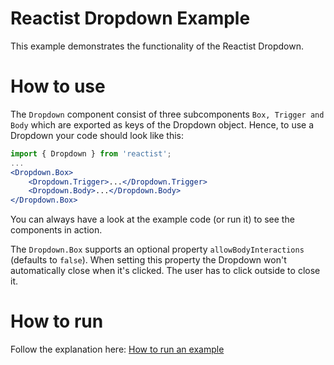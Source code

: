 # Reactist Dropdown Example

This example demonstrates the functionality of the Reactist Dropdown.

# How to use

The `Dropdown` component consist of three subcomponents `Box, Trigger and Body` which are exported as keys of the Dropdown object. Hence, to use a Dropdown your code should look like this:
```jsx
import { Dropdown } from 'reactist';
...
<Dropdown.Box>
    <Dropdown.Trigger>...</Dropdown.Trigger>
    <Dropdown.Body>...</Dropdown.Body>
</Dropdown.Box>
```

You can always have a look at the example code (or run it) to see the components in action.

The `Dropdown.Box` supports an optional property `allowBodyInteractions` (defaults to `false`). When setting this property the Dropdown won't automatically close when it's clicked. The user has to click outside to close it.

# How to run

Follow the explanation here: [How to run an example](../README.md#how-to-run)
